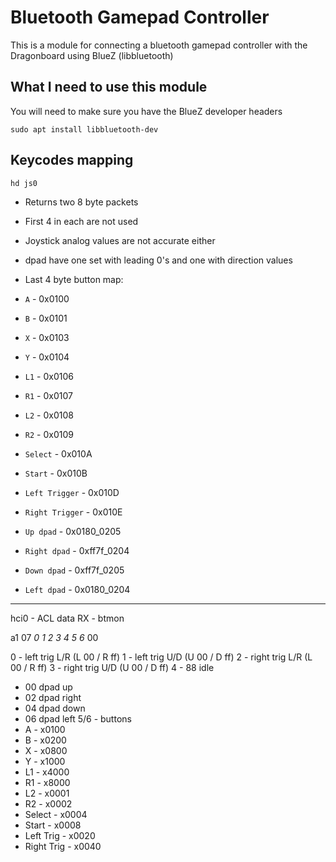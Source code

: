 # Bluetooth Gamepad Controller

This is a module for connecting a bluetooth gamepad controller with the Dragonboard using BlueZ (libbluetooth)

## What I need to use this module

You will need to make sure you have the BlueZ developer headers

`sudo apt install libbluetooth-dev`

## Keycodes mapping

`hd js0`

- Returns two 8 byte packets
- First 4 in each are not used
- Joystick analog values are not accurate either
- dpad have one set with leading 0's and one with direction values
- Last 4 byte button map:

- `A` - 0x0100
- `B` - 0x0101
- `X` - 0x0103
- `Y` - 0x0104
- `L1` - 0x0106
- `R1` - 0x0107
- `L2` - 0x0108
- `R2` - 0x0109
- `Select` - 0x010A
- `Start` - 0x010B
- `Left Trigger` - 0x010D
- `Right Trigger` - 0x010E
- `Up dpad` - 0x0180_0205
- `Right dpad` - 0xff7f_0204
- `Down dpad` - 0xff7f_0205
- `Left dpad` - 0x0180_0204

--------

hci0 - ACL data RX - btmon

a1 07 _0_ _1_ _2_ _3_ _4_ _5_ _6_ 00

0 - left trig L/R (L 00 / R ff)
1 - left trig U/D (U 00 / D ff)
2 - right trig L/R (L 00 / R ff)
3 - right trig U/D (U 00 / D ff)
4 - 88 idle
  - 00 dpad up
  - 02 dpad right
  - 04 dpad down
  - 06 dpad left
5/6 - buttons
  - A - x0100
  - B - x0200
  - X - x0800
  - Y - x1000
  - L1 - x4000
  - R1 - x8000
  - L2 - x0001
  - R2 - x0002
  - Select - x0004
  - Start - x0008
  - Left Trig - x0020
  - Right Trig - x0040
